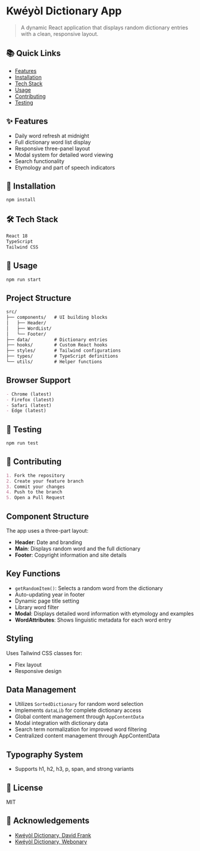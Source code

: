 # Kwéyòl Dictionary App

> A dynamic React application that displays random dictionary entries with a clean, responsive layout.

## 📚 Quick Links
- [Features](#features)
- [Installation](#installation)
- [Tech Stack](#tech-stack)
- [Usage](#usage)
- [Contributing](#contributing)
- [Testing](#testing)

## ✨ Features
- Daily word refresh at midnight
- Full dictionary word list display
- Responsive three-panel layout
- Modal system for detailed word viewing
- Search functionality
- Etymology and part of speech indicators

## 🚀 Installation
```bash
npm install
```

## 🛠️ Tech Stack
```markdown:README.md
React 18
TypeScript
Tailwind CSS
```

## 📖 Usage
```bash
npm run start
```
## Project Structure

```markdown:README.md
src/
├── components/   # UI building blocks
│   ├── Header/
│   ├── WordList/
│   └── Footer/
├── data/         # Dictionary entries
├── hooks/        # Custom React hooks
├── styles/       # Tailwind configurations
├── types/        # TypeScript definitions
└── utils/        # Helper functions
```

## Browser Support

```markdown:README.md
- Chrome (latest)
- Firefox (latest)
- Safari (latest)
- Edge (latest)
```

## 🧪 Testing

```bash
npm run test
```

## 🤝 Contributing

```markdown:README.md
1. Fork the repository
2. Create your feature branch
3. Commit your changes
4. Push to the branch
5. Open a Pull Request
```

## Component Structure

The app uses a three-part layout:

- **Header**: Date and branding
- **Main**: Displays random word and the full dictionary
- **Footer**: Copyright information and site details

## Key Functions

- `getRandomItem()`: Selects a random word from the dictionary
- Auto-updating year in footer
- Dynamic page title setting
- Library word filter
- **Modal**: Displays detailed word information with etymology and examples
- **WordAttributes**: Shows linguistic metadata for each word entry

## Styling

Uses Tailwind CSS classes for:
- Flex layout
- Responsive design

## Data Management

- Utilizes `SortedDictionary` for random word selection
- Implements `dataLib` for complete dictionary access
- Global content management through `AppContentData`
- Modal integration with dictionary data
- Search term normalization for improved word filtering
- Centralized content management through AppContentData

## Typography System

- Supports h1, h2, h3, p, span, and strong variants

## 📜 License
MIT

## 🙏 Acknowledgements

- [Kwéyòl Dictionary, David Frank](http://www.saintluciancreole.dbfrank.net/dictionary/KweyolDictionary.pdf)
- [Kwéyòl Dictionary, Webonary](https://www.webonary.org/kweyol/)
